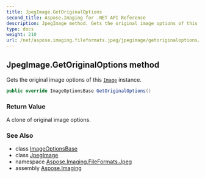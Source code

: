 ```yaml
---
title: JpegImage.GetOriginalOptions
second_title: Aspose.Imaging for .NET API Reference
description: JpegImage method. Gets the original image options of this Image instance
type: docs
weight: 210
url: /net/aspose.imaging.fileformats.jpeg/jpegimage/getoriginaloptions/
---
```

## JpegImage.GetOriginalOptions method

Gets the original image options of this [`Image`](../../../aspose.imaging/image/) instance.

```csharp
public override ImageOptionsBase GetOriginalOptions()
```

### Return Value

A clone of original image options.

### See Also

* class [ImageOptionsBase](../../../aspose.imaging/imageoptionsbase/)
* class [JpegImage](../)
* namespace [Aspose.Imaging.FileFormats.Jpeg](../../jpegimage/)
* assembly [Aspose.Imaging](../../../)


